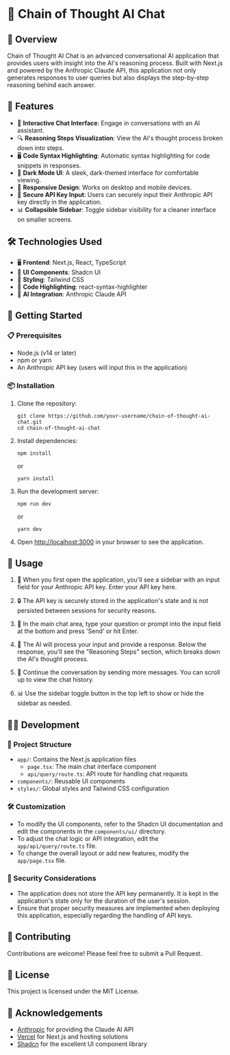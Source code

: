 # 🧠 Chain of Thought AI Chat

## 🌟 Overview

Chain of Thought AI Chat is an advanced conversational AI application that provides users with insight into the AI's reasoning process. Built with Next.js and powered by the Anthropic Claude API, this application not only generates responses to user queries but also displays the step-by-step reasoning behind each answer.

## 🚀 Features

- 💬 **Interactive Chat Interface**: Engage in conversations with an AI assistant.
- 🔍 **Reasoning Steps Visualization**: View the AI's thought process broken down into steps.
- 🖥️ **Code Syntax Highlighting**: Automatic syntax highlighting for code snippets in responses.
- 🌙 **Dark Mode UI**: A sleek, dark-themed interface for comfortable viewing.
- 📱 **Responsive Design**: Works on desktop and mobile devices.
- 🔑 **Secure API Key Input**: Users can securely input their Anthropic API key directly in the application.
- 📊 **Collapsible Sidebar**: Toggle sidebar visibility for a cleaner interface on smaller screens.

## 🛠️ Technologies Used

- 🖥️ **Frontend**: Next.js, React, TypeScript
- 🧩 **UI Components**: Shadcn UI
- 🎨 **Styling**: Tailwind CSS
- 🌈 **Code Highlighting**: react-syntax-highlighter
- 🤖 **AI Integration**: Anthropic Claude API

## 🏁 Getting Started

### 📋 Prerequisites

- Node.js (v14 or later)
- npm or yarn
- An Anthropic API key (users will input this in the application)

### 📦 Installation

1. Clone the repository:
   ```
   git clone https://github.com/your-username/chain-of-thought-ai-chat.git
   cd chain-of-thought-ai-chat
   ```

2. Install dependencies:
   ```
   npm install
   ```
   or
   ```
   yarn install
   ```

3. Run the development server:
   ```
   npm run dev
   ```
   or
   ```
   yarn dev
   ```

4. Open [http://localhost:3000](http://localhost:3000) in your browser to see the application.

## 📘 Usage

1. 🔑 When you first open the application, you'll see a sidebar with an input field for your Anthropic API key. Enter your API key here.

2. 🔒 The API key is securely stored in the application's state and is not persisted between sessions for security reasons.

3. 💬 In the main chat area, type your question or prompt into the input field at the bottom and press 'Send' or hit Enter.

4. 🤔 The AI will process your input and provide a response. Below the response, you'll see the "Reasoning Steps" section, which breaks down the AI's thought process.

5. 🔄 Continue the conversation by sending more messages. You can scroll up to view the chat history.

6. 📊 Use the sidebar toggle button in the top left to show or hide the sidebar as needed.

## 👨‍💻 Development

### 📁 Project Structure

- `app/`: Contains the Next.js application files
  - `page.tsx`: The main chat interface component
  - `api/query/route.ts`: API route for handling chat requests
- `components/`: Reusable UI components
- `styles/`: Global styles and Tailwind CSS configuration

### 🛠️ Customization

- To modify the UI components, refer to the Shadcn UI documentation and edit the components in the `components/ui/` directory.
- To adjust the chat logic or API integration, edit the `app/api/query/route.ts` file.
- To change the overall layout or add new features, modify the `app/page.tsx` file.

### 🔐 Security Considerations

- The application does not store the API key permanently. It is kept in the application's state only for the duration of the user's session.
- Ensure that proper security measures are implemented when deploying this application, especially regarding the handling of API keys.

## 🤝 Contributing

Contributions are welcome! Please feel free to submit a Pull Request.

## 📄 License

This project is licensed under the MIT License.

## 🙏 Acknowledgements

- [Anthropic](https://www.anthropic.com/) for providing the Claude AI API
- [Vercel](https://vercel.com/) for Next.js and hosting solutions
- [Shadcn](https://ui.shadcn.com/) for the excellent UI component library
